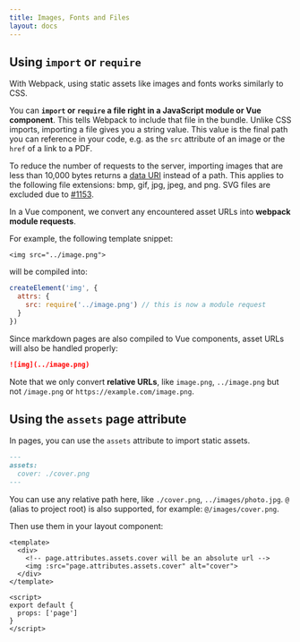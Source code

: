 ```yaml
---
title: Images, Fonts and Files
layout: docs
---
```


## Using `import` or `require`

With Webpack, using static assets like images and fonts works similarly to CSS.

You can __`import` or `require` a file right in a JavaScript module or Vue component__. This tells Webpack to include that file in the bundle. Unlike CSS imports, importing a file gives you a string value. This value is the final path you can reference in your code, e.g. as the `src` attribute of an image or the `href` of a link to a PDF.

To reduce the number of requests to the server, importing images that are less than 10,000 bytes returns a [data URI](https://developer.mozilla.org/en-US/docs/Web/HTTP/Basics_of_HTTP/Data_URIs) instead of a path. This applies to the following file extensions: bmp, gif, jpg, jpeg, and png. SVG files are excluded due to [#1153](https://github.com/facebook/create-react-app/issues/1153).

In a Vue component, we convert any encountered asset URLs into __webpack module requests__. 

For example, the following template snippet:

```vue
<img src="../image.png">
```

will be compiled into:

```js
createElement('img', {
  attrs: {
    src: require('../image.png') // this is now a module request
  }
})
```

Since markdown pages are also compiled to Vue components, asset URLs will also be handled properly:

```markdown
![img](../image.png)
```

Note that we only convert __relative URLs__, like `image.png`, `../image.png` but not `/image.png` or `https://example.com/image.png`.

## Using the `assets` page attribute

In pages, you can use the `assets` attribute to import static assets.

```markdown
---
assets:
  cover: ./cover.png
---
```

You can use any relative path here, like `./cover.png`, `../images/photo.jpg`. `@` (alias to project root) is also supported, for example: `@/images/cover.png`.

Then use them in your layout component:

```vue
<template>
  <div>
    <!-- page.attributes.assets.cover will be an absolute url -->
    <img :src="page.attributes.assets.cover" alt="cover">
  </div>
</template>

<script>
export default {
  props: ['page']
}
</script>
```
